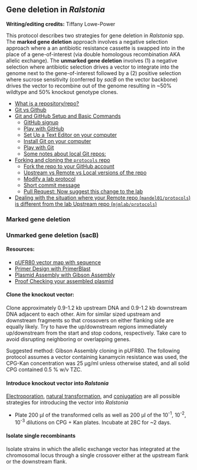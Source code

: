 ## Gene deletion in *Ralstonia*

**Writing/editing credits:** Tiffany Lowe-Power

This protocol describes two strategies for gene deletion in *Ralstonia* spp. The **marked gene deletion** approach involves a negative selection approach where a an antibiotic resistance cassette is swapped into in the place of a gene-of-interest (via double homologous recombination AKA allelic exchange).  The **unmarked gene deletion** involves (1) a negative selection where antibiotic selection drives a vector to integrate into the genome next to the gene-of-interest followed by a (2) positive selection where sucrose sensitivity (conferred by *sacB* on the vector backbone) drives the vector to recombine out of the genome resulting in ~50% wildtype and 50% knockout genotype clones. 

<!-- TOC depthFrom:2 depthTo:6 withLinks:1 updateOnSave:1 orderedList:0 -->

- [What is a repository/repo?](#what-is-a-repositoryrepo)
- [Git vs Github](#git-vs-github)
- [Git and GitHub Setup and Basic Commands](#git-and-github-setup-and-basic-commands)
	- [GitHub signup](#github-signup)
	- [Play with GitHub](#play-with-github)
	- [Set Up a Text Editor on your computer](#set-up-a-text-editor-on-your-computer)
	- [Install Git on your computer](#install-git-on-your-computer)
	- [Play with Git](#play-with-git)
	- [Some notes about local Git repos:](#some-notes-about-local-git-repos)
- [Forking and cloning the `protocols` repo](#forking-and-cloning-the-protocols-repo)
	- [Fork the repo to your GitHub account](#fork-the-repo-to-your-github-account)
	- [Upstream vs Remote vs Local versions of the repo](#upstream-vs-remote-vs-local-versions-of-the-repo)
	- [Modify a lab protocol](#modify-a-lab-protocol)
	- [Short commit message](#short-commit-message)
	- [Pull Request: Now suggest this change to the lab](#pull-request-now-suggest-this-change-to-the-lab)
- [Dealing with the situation where your Remote repo (`mandel01/protocols`) is different from the lab Upstream repo (`mjmlab/protocols`)](#dealing-with-the-situation-where-your-remote-repo-mandel01protocols-is-different-from-the-lab-upstream-repo-mjmlabprotocols)

<!-- /TOC -->



### Marked gene deletion 

### Unmarked gene deletion (sacB)

#### Resources:
* [pUFR80 vector map with sequence](https://benchling.com/s/SGEEU7/edit) 
* [Primer Design with PrimerBlast](primerblast.md)
* [Plasmid Assembly with Gibson Assembly](gibson_assembly.md)
* [Proof Checking your assembled plasmid](plasmid_proofing.md)

#### Clone the knockout vector:
Clone approximately 0.9-1.2 kb upstream DNA and 0.9-1.2 kb downstream DNA adjacent to each other. Aim for similar sized upstream and downstream fragments so that crossovers on either flanking side are equally likely. Try to have the up/downstream regions immediately up/downstream from the start and stop codons, respectively. Take care to avoid disrupting neighboring or overlapping genes.

Suggested method: Gibson Assembly cloning in pUFR80. The following protocol assumes a vector containing kanamycin resistance was used, the CPG-Kan concentration was 25 μg/ml unless otherwise stated, and all solid CPG contained 0.5 % w/v TZC.

#### Introduce knockout vector into *Ralstonia* 
[Electroporation](electrocompetent_cells.md), [natural transformation](natural_transformation.md), and [conjugation](conjugation.md) are all possible strategies for introducing the vector into *Ralstonia*  

* Plate 200 μl of the transformed cells as well as 200 μl of the 10<sup>-1</sup>, 10<sup>-2</sup>, 10<sup>-3</sup> dilutions on CPG + Kan plates. Incubate at 28C for ~2 days. 

#### Isolate single recombinants ###
Isolate strains in which the allelic exchange vector has integrated at the chromosomal locus through a single crossover either at the upstream flank or the downstream flank.

